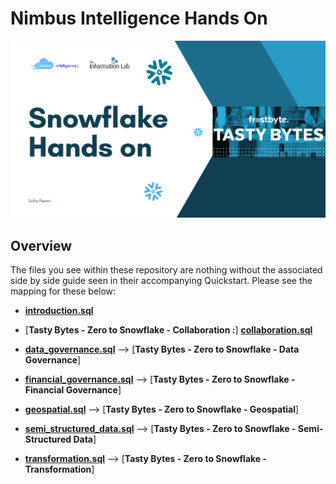 # Nimbus Intelligence Hands On
![Screenshot](https://github.com/psophe/NimbusIntelligence_Hands_On/blob/main/nimbus_hands-on-main/Nimbus%20Intelligence%20-%20Hands%20On%20Tasty%20Bytes.png)

## Overview

The files you see within these repository are nothing without the associated side by side guide seen in their accompanying Quickstart. Please see the mapping for these below:
- [**introduction.sql**](https://github.com/psophe/NimbusIntelligence_Hands_On/blob/main/nimbus_hands-on-main/0.%20Introduction.sql)

- [**Tasty Bytes - Zero to Snowflake - Collaboration :**] [**collaboration.sql**](https://github.com/psophe/NimbusIntelligence_Hands_On/blob/main/nimbus_hands-on-main/5.%20Collaboration.sql)
  
- [**data_governance.sql**](https://github.com/psophe/NimbusIntelligence_Hands_On/blob/main/nimbus_hands-on-main/4.%20Data_governance.sql) --> [**Tasty Bytes - Zero to Snowflake - Data Governance**]

- [**financial_governance.sql**](https://github.com/psophe/NimbusIntelligence_Hands_On/blob/main/nimbus_hands-on-main/1.%20Financial_governance.sql) --> [**Tasty Bytes - Zero to Snowflake - Financial Governance**]

- [**geospatial.sql**](https://github.com/psophe/NimbusIntelligence_Hands_On/blob/main/nimbus_hands-on-main/6.%20Geospatial.sql) --> [**Tasty Bytes - Zero to Snowflake - Geospatial**]

- [**semi_structured_data.sql**](https://github.com/psophe/NimbusIntelligence_Hands_On/blob/main/nimbus_hands-on-main/3.%20Semi_structured_data.sql) --> [**Tasty Bytes - Zero to Snowflake - Semi-Structured Data**]

- [**transformation.sql**](https://github.com/psophe/NimbusIntelligence_Hands_On/blob/main/nimbus_hands-on-main/2.%20Transformation.sql) --> [**Tasty Bytes - Zero to Snowflake - Transformation**]

